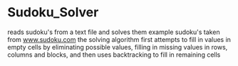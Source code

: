 # Sudoku_Solver
reads sudoku's from a text file and solves them
example sudoku's taken from www.sudoku.com
the solving algorithm first attempts to fill in values in empty cells by eliminating possible values,
filling in missing values in rows, columns and blocks,
and then uses backtracking to fill in remaining cells
